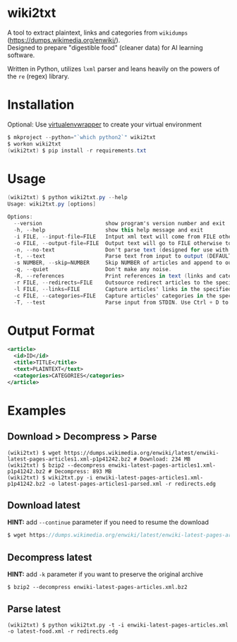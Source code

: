 # wiki2txt
A tool to extract plaintext, links and categories from `wikidumps` (https://dumps.wikimedia.org/enwiki/).<br />
Designed to prepare "digestible food" (cleaner data) for AI learning software.<br />

Written in Python, utilizes `lxml` parser and leans heavily on the powers of the `re` (regex) library.

# Installation
Optional: Use [virtualenvwrapper](https://virtualenvwrapper.readthedocs.io/en/latest/) to create your virtual environment
```csharp
$ mkproject --python="`which python2`" wiki2txt
$ workon wiki2txt
(wiki2txt) $ pip install -r requirements.txt
```

# Usage
```csharp
(wiki2txt) $ python wiki2txt.py --help
Usage: wiki2txt.py [options]

Options:
  --version                    show program's version number and exit
  -h, --help                   show this help message and exit
  -i FILE, --input-file=FILE   Intput xml text will come from FILE otherwise from STDIN.
  -o FILE, --output-file=FILE  Output text will go to FILE otherwise to STDOUT.
  -n, --no-text                Don't parse text (designed for use with -r -l -c options).
  -t, --text                   Parse text from input to output (DEFAULT).
  -s NUMBER, --skip=NUMBER     Skip NUMBER of articles and append to output files.
  -q, --quiet                  Don't make any noise.
  -R, --references             Print references in text (links and categories).
  -r FILE, --redirects=FILE    Outsource redirect articles to the specified file.
  -l FILE, --links=FILE        Capture articles' links in the specified file).
  -c FILE, --categories=FILE   Capture articles' categories in the specified file.
  -T, --test                   Parse input from STDIN. Use Ctrl + D to end input.
```

# Output Format
```xml
<article>
  <id>ID</id>
  <title>TITLE</title>
  <text>PLAINTEXT</text>
  <categories>CATEGORIES</categories>
</article>
```

# Examples

## Download > Decompress > Parse
```console
(wiki2txt) $ wget https://dumps.wikimedia.org/enwiki/latest/enwiki-latest-pages-articles1.xml-p1p41242.bz2 # Download: 234 MB
(wiki2txt) $ bzip2 --decompress enwiki-latest-pages-articles1.xml-p1p41242.bz2 # Decompress: 893 MB
(wiki2txt) $ wiki2txt.py -i enwiki-latest-pages-articles1.xml-p1p41242.bz2 -o latest-pages-articles1-parsed.xml -r redirects.edg
```

## Download latest
**HINT:** add `--continue` parameter if you need to resume the download
```csharp
$ wget https://dumps.wikimedia.org/enwiki/latest/enwiki-latest-pages-articles.xml.bz2
```

## Decompress latest
**HINT:** add `-k` parameter if you want to preserve the original archive
```console
$ bzip2 --decompress enwiki-latest-pages-articles.xml.bz2
```

## Parse latest
```shell-session
(wiki2txt) $ python wiki2txt.py -t -i enwiki-latest-pages-articles.xml -o latest-food.xml -r redirects.edg
```